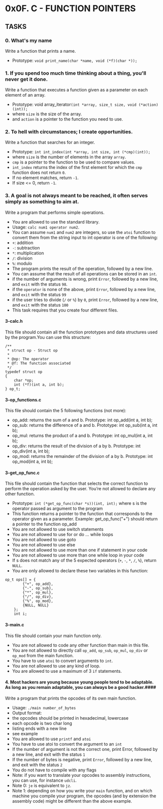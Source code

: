 # 0x0F. C - FUNCTION POINTERS

## TASKS


### 0. What's my name
Write a function that prints a name.
* Prototype: `void print_name(char *name, void (*f)(char *));`


### 1. If you spend too much time thinking about a thing, you'll never get it done.
Write a function that executes a function given as a parameter on each element of an array.
* Prototype: void array_iterator`(int *array, size_t size, void (*action)(int));`
* where `size` is the size of the array.
* and `action` is a pointer to the function you need to use.


### 2. To hell with circumstances; I create opportunities.
Write a function that searches for an integer.
* Prototype: `int int_index(int *array, int size, int (*cmp)(int));`
* where `size` is the number of elements in the array `array`.
* `cmp` is a pointer to the function to be used to compare values.
* `int_index` returns the index of the first element for which the `cmp` function does not return `0`.
* If no element matches, return `-1`.
* If size <= 0, return `-1`.

### 3. A goal is not always meant to be reached, it often serves simply as something to aim at.
Write a program that performs simple operations.
* You are allowed to use the standard library.
* Usage: `calc num1 operator num2`.
* You can assume `num1` and `num2` are integers, so use the `atoi` function to convert them from the string input to int
operator is one of the following:
* `+`: addition
* `-`: subtraction
* `*`: multiplication
* `/`: division
* `%`: modulo
* The program prints the result of the operation, followed by a new line.
* You can assume that the result of all operations can be stored in an `int`.
* if the number of arguments is wrong, print `Error`, followed by a new line, and `exit` with the status `98`.
* if the `operator` is none of the above, print `Error`, followed by a new line, and `exit` with the status `99`
* if the user tries to divide (`/` or `%`) by `0`, print `Error`, followed by a new line, and `exit` with the status `100`
* This task requires that you create four different files.
#### 3-calc.h ####
This file should contain all the function prototypes and data structures used by the program.You can use this structure:
```
/**
 * struct op - Struct op
 *
 * @op: The operator
 * @f: The function associated
 */
typedef struct op
{
    char *op;
    int (*f)(int a, int b);
} op_t;
```

#### 3-op_functions.c ####
This file should contain the 5 following functions (not more):
* op_add: returns the sum of a and b. Prototype: int op_add(int a, int b);
* op_sub: returns the difference of a and b. Prototype: int op_sub(int a, int b);
* op_mul: returns the product of a and b. Prototype: int op_mul(int a, int b);
* op_div: returns the result of the division of a by b. Prototype: int op_div(int a, int b);
* op_mod: returns the remainder of the division of a by b. Prototype: int op_mod(int a, int b);

#### 3-get_op_func.c ####
This file should contain the function that selects the correct function to perform the operation asked by the user. You’re not allowed to declare any other function.
* Prototype: `int (*get_op_func(char *s))(int, int);`
where s is the operator passed as argument to the program
* This function returns a pointer to the function that corresponds to the operator given as a parameter. Example: get_op_func("+") should return a pointer to the function op_add
* You are not allowed to use switch statements
* You are not allowed to use for or do ... while loops
* You are not allowed to use goto
* You are not allowed to use else
* You are not allowed to use more than one if statement in your code
* You are not allowed to use more than one while loop in your code
* If s does not match any of the 5 expected operators (`+`, `-`, `*`, `/`, `%`), return `NULL`.
* You are only allowed to declare these two variables in this function:
```
op_t ops[] = {
        {"+", op_add},
        {"-", op_sub},
        {"*", op_mul},
        {"/", op_div},
        {"%", op_mod},
        {NULL, NULL}
    };
    int i;
```
#### 3-main.c ####
This file should contain your main function only.
* You are not allowed to code any other function than main in this file.
* You are not allowed to directly call `op_add`, `op_sub`, `op_mul`, `op_div` or `op_mod` from the main function.
* You have to use `atoi` to convert arguments to `int`.
* You are not allowed to use any kind of loop.
* You are allowed to use a maximum of 3 `if` statements.

#### 4. Most hackers are young because young people tend to be adaptable. As long as you remain adaptable, you can always be a good hacker.####
Write a program that prints the opcodes of its own main function.
* Usage: `./main number_of_bytes`
* Output format:
* the opcodes should be printed in hexadecimal, lowercase
* each opcode is two char long
* listing ends with a new line
* see example
* You are allowed to use `printf` and `atoi`
* You have to use atoi to convert the argument to an `int`
* If the number of argument is not the correct one, print Error, followed by a new line, and exit with the status `1`
* If the number of bytes is negative, print `Error`, followed by a new line, and exit with the status `2`
* You do not have to compile with any flags
* Note: if you want to translate your opcodes to assembly instructions, you can use, for instance `udcli`.
* Note 0: `je` is equivalent to `jz`.
* Note 1: depending on how you write your `main` function, and on which machine you compile your program, the opcodes (and by extension the assembly code) might be different than the above example.
